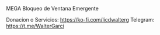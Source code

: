 MEGA Bloqueo de Ventana Emergente

Donacion o Servicios: https://ko-fi.com/licdwalterg 
Telegram: https://t.me/WalterGarci
